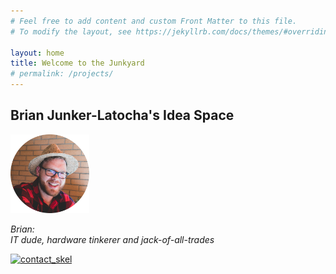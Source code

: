```yaml
---
# Feel free to add content and custom Front Matter to this file.
# To modify the layout, see https://jekyllrb.com/docs/themes/#overriding-theme-defaults

layout: home
title: Welcome to the Junkyard
# permalink: /projects/
---
```

## Brian Junker-Latocha's Idea Space

<img src="/assets/images/spainCircle.png" alt="BrianInHat" width="25%">

*Brian:  
IT dude, hardware tinkerer and jack-of-all-trades*

<a href="https://thejunkyard.cc/jekyll/update/2020/04/12/retro-voip.html"><img src="/assets/images/dialingM5stickc.gif" alt="contact_skel"></a>

